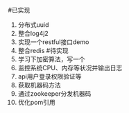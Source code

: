 #已实现
1. 分布式uuid
2. 整合log4j2
3. 实现一个restful接口demo
3. 整合redis
#待实现
1. 学习下加密算法，写一个
1. 监控系统CPU、内存等状况并输出日志
1. api用户登录权限验证等
1. 获取机器码方法
2. 通过zookeeper分发机器码
4. 优化pom引用



